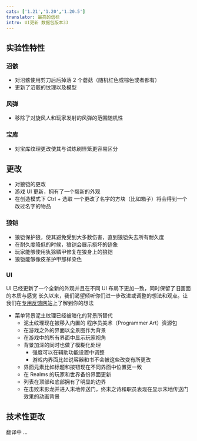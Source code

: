 ```yaml
---
cats: ['1.21','1.20','1.20.5']
translator: 最亮的信标
intro: UI更新 数据包版本33
---
```

## 实验性特性
### 沼骸
* 对沼骸使用剪刀后后掉落 2 个蘑菇（随机红色或棕色或者都有）
* 更新了沼骸的纹理以及模型
### 风弹
* 移除了对旋风人和玩家发射的风弹的范围随机性
### 宝库
* 对宝库纹理更改使其与试炼刷怪笼更容易区分
## 更改
* 对狼铠的更改
* 游戏 UI 更新，拥有了一个崭新的外观
* 在创造模式下 Ctrl + 选取 一个更改了名字的方块（比如箱子）将会得到一个改过名字的物品
### 狼铠
* 狼铠保护狼，使其避免受到大多数伤害，直到狼铠失去所有耐久度
* 在耐久度降低的时候，狼铠会展示损坏的迹象
* 玩家能够使用犰狳鳞甲修复在狼身上的狼铠
* 狼铠能够像皮革护甲那样染色
### UI
UI 已经更新了一个全新的外观并且在不同 UI 布局下更加一致，同时保留了旧画面的本质与感觉
长久以来，我们渴望倾听你们进一步改进或调整的想法和观点。让我们在[专用反馈网站](https://aka.ms/JavaUIFeedback)上了解到你的想法

* 菜单背景泥土纹理已经被暗化的背景所替代
    * 泥土纹理现在被移入内置的 程序员美术（Programmer Art）资源包
    * 在游戏之外的界面以全景图作为背景
    * 在游戏中的所有界面中显示玩家视角
    * 背景加深的同时也做了模糊化处理
        * 强度可以在辅助功能设置中调整
        * 游戏内界面比如说容器和书不会被这些改变有所更改
    * 界面元素比如标题和按钮现在不同界面中位置更一致
    * 在 Realms 的玩家和世界备份界面更新
    * 列表在顶部和底部拥有了明显的边界
    * 在击败末影龙并进入末地传送门，终末之诗和职员表现在显示末地传送门效果的动画背景
## 技术性更改
翻译中 ...
